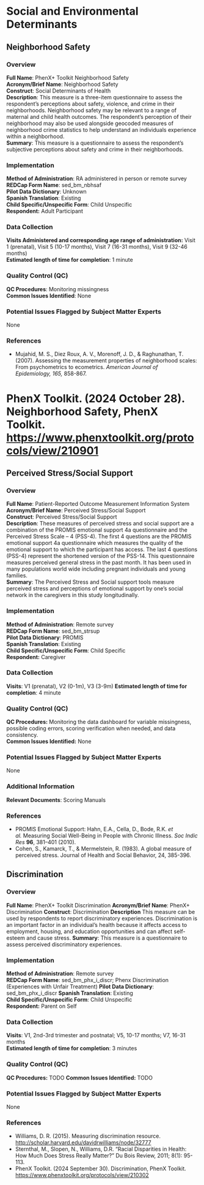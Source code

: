 # Social and Environmental Determinants

## Neighborhood Safety
### Overview
**Full Name**: PhenX+ Toolkit Neighborhood Safety  
**Acronym/Brief Name**: Neighborhood Safety  
**Construct**:  Social Determinants of Health  
**Description**: This measure is a three-item questionnaire to assess the respondent’s perceptions about safety, violence, and crime in their neighborhoods. Neighborhood safety may be relevant to a range of maternal and child health outcomes. The respondent’s perception of their neighborhood may also be used alongside geocoded measures of neighborhood crime statistics to help understand an individuals experience within a neighborhood.   
**Summary**: This measure is a questionnaire to assess the respondent’s subjective perceptions about safety and crime in their neighborhoods. 

### Implementation 
**Method of Administration**: RA administered in person or remote survey  
**REDCap Form Name**: sed\_bm\_nbhsaf  
**Pilot Data Dictionary**: Unknown  
**Spanish Translation**: Existing  
**Child Specific/Unspecific Form**: Child Unspecific  
**Respondent:** Adult Participant

### Data Collection
**Visits Administered and corresponding age range of administration:** Visit 1 (prenatal), Visit 5 (10-17 months), Visit 7 (16-31 months), Visit 9 (32-46 months)    
**Estimated length of time for completion**: 1 minute

### Quality Control (QC) 
**QC Procedures**: Monitoring missingness   
**Common Issues Identified**: None

### Potential Issues Flagged by Subject Matter Experts
None

### References
 * Mujahid, M. S., Diez Roux, A. V., Morenoff, J. D., & Raghunathan, T. (2007). Assessing the measurement properties of neighborhood scales: From psychometrics to ecometrics. *American Journal of Epidemiology,* *165,* 858-867.
  # PhenX Toolkit. (2024 October 28). Neighborhood Safety, PhenX Toolkit. https://www.phenxtoolkit.org/protocols/view/210901

## Perceived Stress/Social Support 
### Overview
**Full Name**: Patient-Reported Outcome Measurement Information System
**Acronym/Brief Name**: Perceived Stress/Social Support  
**Construct**: Perceived Stress/Social Support  
**Description**: These measures of perceived stress and social support are a combination of the PROMIS emotional support 4a questionnaire and the Perceived Stress Scale – 4 (PSS-4). The first 4 questions are the PROMIS emotional support 4a questionnaire which measures the quality of the emotional support to which the participant has access. The last 4 questions (PSS-4) represent the shortened version of the PSS-14. This questionnaire measures perceived general stress in the past month. It has been used in many populations world wide including pregnant individuals and young families.  
**Summary**: The Perceived Stress and Social support tools measure perceived stress and perceptions of emotional support by one’s social network in the caregivers in this study longitudinally. 

### Implementation 
**Method of Administration**: Remote survey  
**REDCap Form Name**: sed\_bm\_strsup  
**Pilot Data Dictionary**: PROMIS  
**Spanish Translation**: Existing  
**Child Specific/Unspecific Form**: Child Specific  
**Respondent:** Caregiver

### Data Collection
**Visits**: V1 (prenatal), V2 (0-1m), V3 (3-9m) 
**Estimated length of time for completion**: 4 minute

### Quality Control (QC) 
**QC Procedures:** Monitoring the data dashboard for variable missingness, possible coding errors, scoring verification when needed, and data consistency.    
**Common Issues Identified:** None

### Potential Issues Flagged by Subject Matter Experts
None

### Additional Information
**Relevant Documents**: Scoring Manuals  

### References
  * PROMIS Emotional Support: Hahn, E.A., Cella, D., Bode, R.K. *et al.* Measuring Social Well-Being in People with Chronic Illness. *Soc Indic Res* **96**, 381–401 (2010).   
  * Cohen, S., Kamarck, T., & Mermelstein, R. (1983). A global measure of perceived stress. Journal of Health and Social Behavior, 24, 385-396.

## Discrimination
### Overview
**Full Name**: PhenX+ Toolkit Discrimination
**Acronym/Brief Name**: PhenX+ Discrimination
**Construct**: Discrimination
**Description** This measure can be used by respondents to report discriminatory experiences. Discrimination is an important factor in an individual’s health because it affects access to employment, housing, and education opportunities and can affect self-esteem and cause stress.
**Summary**: This measure is a questionnaire to assess perceived discriminatory experiences.

### Implementation 
**Method of Administration**: Remote survey  
**REDCap Form Name**: sed_bm_phx_i_discr; Phenx Discrimination (Experiences with Unfair Treatment) 
**Pilot Data Dictionary**: sed_bm_phx_i_discr 
**Spanish Translation**: Existing  
**Child Specific/Unspecific Form**: Child Unspecific  
**Respondent:** Parent on Self

### Data Collection
**Visits**: V1, 2nd-3rd trimester and postnatal; V5, 10-17 months; V7, 16-31 months  
**Estimated length of time for completion**: 3 minutes

### Quality Control (QC) 
**QC Procedures:**  TODO
**Common Issues Identified:** TODO

### Potential Issues Flagged by Subject Matter Experts
None

### References
 * Williams, D. R. (2015). Measuring discrimination resource. http://scholar.harvard.edu/davidrwilliams/node/32777
 * Sternthal, M., Slopen, N., Williams, D.R. “Racial Disparities in Health: How Much Does Stress Really Matter?” Du Bois Review, 2011; 8(1): 95-113.
 * PhenX Toolkit. (2024 September 30). Discrimination, PhenX Toolkit. https://www.phenxtoolkit.org/protocols/view/210302

